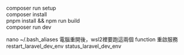 composer run setup  
composer install  
pnpm install && npm run build  
composer run dev  

nano ~/.bash_aliases
電腦重開後，wsl2裡要跑這兩個 function 重啟服務
restart_laravel_dev_env
status_laravel_dev_env
